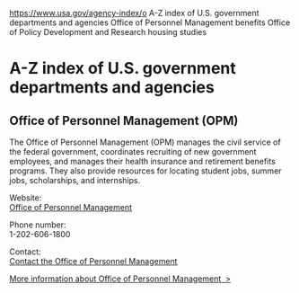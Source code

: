 

https://www.usa.gov/agency-index/o
A-Z index of U.S. government departments and agencies
Office of Personnel Management benefits
Office of Policy Development and Research housing studies

# A-Z index of U.S. government departments and agencies

## Office of Personnel Management (OPM)

The Office of Personnel Management (OPM) manages the civil service of the federal government, coordinates recruiting of new government employees, and manages their health insurance and retirement benefits programs. They also provide resources for locating student jobs, summer jobs, scholarships, and internships.

Website:  
[Office of Personnel Management](https://www.opm.gov/)

Phone number:  
1-202-606-1800

Contact:  
[Contact the Office of Personnel Management](https://www.opm.gov/about-us/contact-us/)

[More information about Office of Personnel Management  >](https://www.usa.gov/agencies/office-of-personnel-management)
